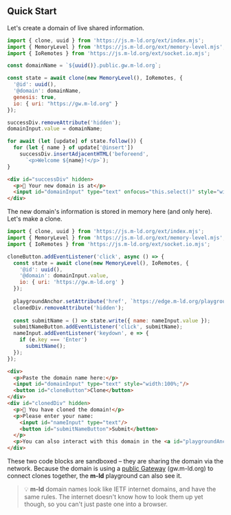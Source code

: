 ## Quick Start

Let's create a domain of live shared information.

```js
import { clone, uuid } from 'https://js.m-ld.org/ext/index.mjs';
import { MemoryLevel } from 'https://js.m-ld.org/ext/memory-level.mjs';
import { IoRemotes } from 'https://js.m-ld.org/ext/socket.io.mjs';

const domainName = `${uuid()}.public.gw.m-ld.org`;

const state = await clone(new MemoryLevel(), IoRemotes, {
  '@id': uuid(),
  '@domain': domainName,
  genesis: true,
  io: { uri: "https://gw.m-ld.org" }
});

successDiv.removeAttribute('hidden');
domainInput.value = domainName;

for await (let [update] of state.follow()) {
  for (let { name } of update['@insert'])
    successDiv.insertAdjacentHTML('beforeend',
      `<p>Welcome ${name}!</p>`);
}
```
```html
<div id="successDiv" hidden>
  <p>🎉 Your new domain is at</p>
  <input id="domainInput" type="text" onfocus="this.select()" style="width:100%;"/>
</div>
```
<script>new LiveCode(document.currentScript).inline();</script>

The new domain's information is stored in memory here (and only here). Let's make a clone.

```js
import { clone, uuid } from 'https://js.m-ld.org/ext/index.mjs';
import { MemoryLevel } from 'https://js.m-ld.org/ext/memory-level.mjs';
import { IoRemotes } from 'https://js.m-ld.org/ext/socket.io.mjs';

cloneButton.addEventListener('click', async () => {
  const state = await clone(new MemoryLevel(), IoRemotes, {
    '@id': uuid(),
    '@domain': domainInput.value,
    io: { uri: 'https://gw.m-ld.org' }
  });
  
  playgroundAnchor.setAttribute('href', `https://edge.m-ld.org/playground/#domain=${domainInput.value}&txn=%7B%22name%22%3A%22George%22%7D`);
  clonedDiv.removeAttribute('hidden');
  
  const submitName = () => state.write({ name: nameInput.value });
  submitNameButton.addEventListener('click', submitName);
  nameInput.addEventListener('keydown', e => {
    if (e.key === 'Enter')
      submitName();
  });
});
```
```html
<div>
  <p>Paste the domain name here:</p>
  <input id="domainInput" type="text" style="width:100%;"/>
  <button id="cloneButton">Clone</button>
</div>
<div id="clonedDiv" hidden>
  <p>🎉 You have cloned the domain!</p>
  <p>Please enter your name:
    <input id="nameInput" type="text"/>
    <button id="submitNameButton">Submit</button>
  </p>
  <p>You can also interact with this domain in the <a id="playgroundAnchor" target="_blank"><b>m-ld</b> playground</a>!</p>
</div>
```
<script>new LiveCode(document.currentScript).inline();</script>

These two code blocks are sandboxed – they are sharing the domain via the network. Because the domain is using a [public Gateway](https://gw.m-ld.org) (gw.m-ld.org) to connect clones together, the **m-ld** playground can also see it.

> 💡 **m-ld** domain names look like IETF internet domains, and have the same rules. The internet doesn't know how to look them up yet though, so you can't just paste one into a browser.
